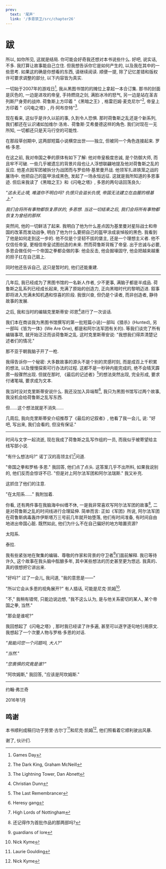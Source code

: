 ```yaml
---
prev:
  text: '尾声'
  link: '/多恩禁卫/src/chapter26'
---
```


# 跋

所以, 如你所见, 这就是结局. 你可能会好奇我还想对本书说些什么. 好吧, 说实话, 不多. 我打算让故事能自己立住. 但我想告诉你它是如何产生的, 以及我在其中的一些思考. 如果这的确是你想看的东西, 请继续阅读. 顺便一提, 除了记忆差错和版权许可要求调整的部分, 以下内容皆为真实.

一切始于2007年的游戏日[^1], 我从黑图书馆的的摊位上拿起一本合订集. 那书的封面是灰色的, 一边是进攻的帝皇, 手持燃烧之剑, 满脸冰冷的怒气, 另一边是站在圣吉列斯尸身旁的战帅. 荷鲁斯上方印着 "《黑暗之王》, 格雷厄姆·麦克尼尔"[^2], 帝皇上方印着 "《闪电之塔》, 丹·阿布奈特"[^3].

现在看来, 这似乎是许久以前的事, 久到令人恐惧. 那时荷鲁斯之乱还是个新系列, 我们都还在认识诸如加维尔·洛肯、荷鲁斯·艾希曼德这样的角色. 我们对现在一无所知, 一切都还只是天马行空的可能性.

在那段草创期中, 这两部短篇小说横空出世——独立, 但被同一个角色连接起来. 罗格·多恩.

在这之前, 我对帝国之拳的原体有如下了解: 他对帝皇极度忠诚, 是个防御大师, 而且牢不可破. 一些几乎被遗忘的背景片段也让人浮想联翩地提及他对荷鲁斯之乱的反应. 他差点因军团被拆分为战团而与罗伯特·基里曼开战. 他领军扎进铁笼之战的屠场中. 他把自己的盔甲涂成黑色, 发起了一场永恒远征. 这就是我所知道的多恩事迹. 但后来我读了《黑暗之王》和《闪电之塔》, 多恩的两句话回荡良久:

*"这永无止境, 难道你不明白吗? 仇恨只会滋长仇恨, 帝国无法建立在血腥的根基上."*

*我们会将所有事物都恢复原状的, 多恩想. 当这一切结束之后, 我们会将所有事物都恢复为曾经的那样.*

突然间, 他的一切鲜活了起来. 我明白了他为什么差点因为基里曼对星际战士和帝国的改革而发动战争, 明白了他为什么要把自己的盔甲涂成哀悼般的黑色. 我看到了他是如何走到这一步的. 他不仅是个坚韧不拔的堡主, 还是一个理想主义者. 他不仅信任帝皇, 更相信帝皇试图创造的未来. 然而荷鲁斯背叛了帝皇. 出于忠诚与必要, 多恩会做任何一个帝国之拳都会做的事: 他会反击, 他会掘壕固守, 他会把越来越重的担子扛在自己肩上.

同时他还告诉自己, 这只是暂时的, 他们还能重建.

--------

几年后, 我已经成为了黑图书馆的一名新人作者, 少不更事, 满脑子都是半成品. 荷鲁斯之乱系列已经成长起来, 充满了原始的创造力, 正向黑暗时代的黎明迈进. 叙事即将进入充满未知机遇和惊喜的阶段. 我很兴奋, 但仍是个读者, 而非创造者, 静待故事的发展.

之后, 我和当时的编辑克里斯蒂安·邓恩[^4]进行了一次谈话.

我们本在商谈我为黑图书馆撰写的第一批短篇小说(一部叫《猎杀》(Hunted), 另一部叫《皆为一体》(We Are One), 都是和阿尔法军团有关的). 等我们谈完了所有编辑事项, 就开始泛泛而谈荷鲁斯之乱. 这时克里斯蒂安说: "我想我们得弄清楚记述者们的情况."

那不亚于朝我脑子开了一枪.

我得告诉你一个秘密: 大多数故事的源头不是个别的灵感时刻, 而是成百上千积累的想法, 以及慢慢探索可行办法的过程. 这都不是一秒钟内能完成的, 绝不会晴天霹雳一般骤然出现. 但就在那时, 《最后的记述者》[^7]的想法突然出现, 完全形成, 要求付诸笔端, 要求成为文本.

我当时没对克里斯蒂安说什么. 我还没加入异端帮[^8], 我只为黑图书馆写过两个故事, 我没机会给荷鲁斯之乱写东西.

但……这个想法就是不消失……

几周后, 我向克里斯蒂安介绍推荐了《最后的记叙者》, 他看了我一会儿, 说: "好吧, 写出来, 我们会看的, 但没有保证."

--------

时间与文字一起流逝, 现在我成了荷鲁斯之乱写作组的一员, 而我似乎被寄望给主线写部小说.

"有什么想法吗?" 诺丁汉的高领主们[^9]问道.

"帝国之拳和罗格·多恩." 我回答, 他们点了点头. 这答案几乎不出所料, 如果我说别的, 他们反而会惊讶不已. "但是对上阿尔法军团和阿尔法瑞斯." 我又补充.

这抓住了他们的注意.

"在太阳系……" 我附加着.

你看, 还有两件事在我脑海中纠缠不休, 一是我非常喜欢写阿尔法军团的故事[^10], 二是对荷鲁斯之乱的时间线进行合理延伸. 简单而言: 正如《军团》所说, 阿尔法军团在荷鲁斯病毒轰炸伊斯塔万三号前几年就开始堕落, 他们有时间准备, 有时间自由地进出帝国心脏. 既然如此, 他们为什么不在自己偏好的地方暗置资源?

太阳系.

泰拉.

我有些紧张地在聚集的编辑、尊敬的作家和背景的守卫者[^11]们面前解释. 我已等待许久, 这个故事在我头脑中酝酿多年, 其中某些想法的历史甚至更为悠远. 我真的、真的很想把它讲出来.

"好吗?" 过了一会儿, 我问道, "我的意思是——"

"所以它会从多恩的视角展开?" 有人插话, 可能是尼克·凯姆[^12].

"不," 我稍有错愕, 只能边说边想, "我不这么认为, 是与他关系密切的某人, 某个帝国之拳, 当然."

"那会是谁呢?"

我回想起了《闪电之塔》, 那时我已经读了许多遍, 甚至可以逐字逐句地引用原文. 我想起了一个次要人物与罗格·多恩的对话.

*"我能问您一个问题吗, 大人?"*

*"当然."*

*"您畏惧的究竟是谁?"*

"阿坎姆斯," 我回答, "应该是阿坎姆斯."

--------

约翰·弗兰奇

2016年1月

## 鸣谢

本书顺利成稿归功于劳里·古尔丁[^13]和尼克·凯姆[^14], 他们照看着它顺利驶出风暴.

谢了, 伙计们.

[^1]: Games Day

[^2]: The Dark King, Graham McNeill

[^3]: The Lightning Tower, Dan Abnett

[^4]: Christian Dunn

[^7]: The Last Remembrancer

[^8]: Heresy gang

[^9]: High Lords of Nottingham

[^10]: 还记得作为首批作品的那两部吗?

[^11]: guardians of lore

[^12]: Nick Kyme

[^13]: Laurie Goulding

[^14]: Nick Kyme
